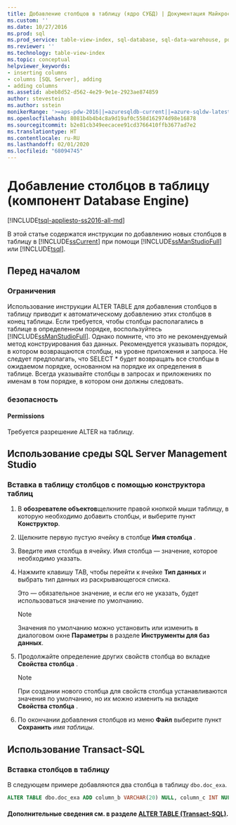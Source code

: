 ```yaml
---
title: Добавление столбцов в таблицу (ядро СУБД) | Документация Майкрософт
ms.custom: ''
ms.date: 10/27/2016
ms.prod: sql
ms.prod_service: table-view-index, sql-database, sql-data-warehouse, pdw
ms.reviewer: ''
ms.technology: table-view-index
ms.topic: conceptual
helpviewer_keywords:
- inserting columns
- columns [SQL Server], adding
- adding columns
ms.assetid: abeb8d52-d562-4e29-9e1e-2923ae874859
author: stevestein
ms.author: sstein
monikerRange: '>=aps-pdw-2016||=azuresqldb-current||=azure-sqldw-latest||>=sql-server-2016||=sqlallproducts-allversions||>=sql-server-linux-2017||=azuresqldb-mi-current'
ms.openlocfilehash: 8081b4b4b4c8a9d19af0c558d162974d98e16878
ms.sourcegitcommit: b2e81cb349eecacee91cd3766410ffb3677ad7e2
ms.translationtype: HT
ms.contentlocale: ru-RU
ms.lasthandoff: 02/01/2020
ms.locfileid: "68094745"
---
```

# <a name="add-columns-to-a-table-database-engine"></a>Добавление столбцов в таблицу (компонент Database Engine)

[!INCLUDE[tsql-appliesto-ss2016-all-md](../../includes/tsql-appliesto-ss2016-all-md.md)]

В этой статье содержатся инструкции по добавлению новых столбцов в таблицу в [!INCLUDE[ssCurrent](../../includes/sscurrent-md.md)] при помощи [!INCLUDE[ssManStudioFull](../../includes/ssmanstudiofull-md.md)] или [!INCLUDE[tsql](../../includes/tsql-md.md)].

## <a name="BeforeYouBegin"></a> Перед началом

### <a name="Restrictions"></a> Ограничения

 Использование инструкции ALTER TABLE для добавления столбцов в таблицу приводит к автоматическому добавлению этих столбцов в конец таблицы. Если требуется, чтобы столбцы располагались в таблице в определенном порядке, воспользуйтесь [!INCLUDE[ssManStudioFull](../../includes/ssmanstudiofull-md.md)]. Однако помните, что это не рекомендуемый метод конструирования баз данных. Рекомендуется указывать порядок, в котором возвращаются столбцы, на уровне приложения и запроса. Не следует предполагать, что SELECT * будет возвращать все столбцы в ожидаемом порядке, основанном на порядке их определения в таблице. Всегда указывайте столбцы в запросах и приложениях по именам в том порядке, в котором они должны следовать.

### <a name="Security"></a> безопасность

#### <a name="Permissions"></a> Permissions

Требуется разрешение ALTER на таблицу.

## <a name="SSMSProcedure"></a> Использование среды SQL Server Management Studio

### <a name="to-insert-columns-into-a-table-with-table-designer"></a>Вставка в таблицу столбцов с помощью конструктора таблиц

1. В **обозревателе объектов**щелкните правой кнопкой мыши таблицу, в которую необходимо добавить столбцы, и выберите пункт **Конструктор**.
2. Щелкните первую пустую ячейку в столбце **Имя столбца** .
3. Введите имя столбца в ячейку. Имя столбца — значение, которое необходимо указать.
4. Нажмите клавишу TAB, чтобы перейти к ячейке **Тип данных** и выбрать тип данных из раскрывающегося списка.

   Это — обязательное значение, и если его не указать, будет использоваться значение по умолчанию.

   > [!NOTE]
   > Значения по умолчанию можно установить или изменить в диалоговом окне **Параметры** в разделе **Инструменты для баз данных**.

5. Продолжайте определение других свойств столбца во вкладке **Свойства столбца** .

    > [!NOTE]
    > При создании нового столбца для свойств столбца устанавливаются значения по умолчанию, но их можно изменить на вкладке **Свойства столбца** .

6. По окончании добавления столбцов из меню **Файл** выберите пункт **Сохранить** _имя таблицы_.
  
## <a name="TsqlProcedure"></a> Использование Transact-SQL
  
### <a name="to-insert-columns-into-a-table"></a>Вставка столбцов в таблицу  
  
В следующем примере добавляются два столбца в таблицу `dbo.doc_exa`.

```sql
ALTER TABLE dbo.doc_exa ADD column_b VARCHAR(20) NULL, column_c INT NULL ;
```

#### <a name="FollowUp"></a>Дополнительные сведения см. в разделе [ALTER TABLE (Transact-SQL)](../../t-sql/statements/alter-table-transact-sql.md).
